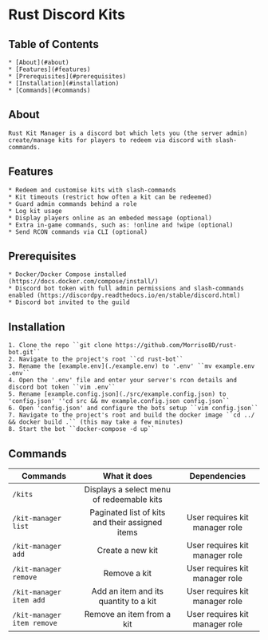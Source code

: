 # Rust Discord Kits

## Table of Contents
    * [About](#about)
    * [Features](#features)
    * [Prerequisites](#prerequisites)
    * [Installation](#installation)
    * [Commands](#commands)

## About
    Rust Kit Manager is a discord bot which lets you (the server admin) create/manage kits for players to redeem via discord with slash-commands.

## Features
    * Redeem and customise kits with slash-commands
    * Kit timeouts (restrict how often a kit can be redeemed)
    * Guard admin commands behind a role
    * Log kit usage
    * Display players online as an embeded message (optional)
    * Extra in-game commands, such as: !online and !wipe (optional)
    * Send RCON commands via CLI (optional)

## Prerequisites
    * Docker/Docker Compose installed (https://docs.docker.com/compose/install/)
    * Discord bot token with full admin permissions and slash-commands enabled (https://discordpy.readthedocs.io/en/stable/discord.html)
    * Discord bot invited to the guild

## Installation
    1. Clone the repo ``git clone https://github.com/Morriso8D/rust-bot.git``
    2. Navigate to the project's root ``cd rust-bot``
    3. Rename the [example.env](./example.env) to '.env' ``mv example.env .env``
    4. Open the '.env' file and enter your server's rcon details and discord bot token ``vim .env``
    5. Rename [example.config.json](./src/example.config.json) to 'config.json' ''cd src && mv example.config.json config.json``
    6. Open 'config.json' and configure the bots setup ``vim config.json``
    7. Navigate to the project's root and build the docker image ``cd ../ && docker build .`` (this may take a few minutes)
    8. Start the bot ``docker-compose -d up``

## Commands
| Commands             | What it does                                                                 | Dependencies                    |
| -------------------- |:----------------------------------------------------------------------------:|:-------------------------------:|
| ```/kits```          | Displays a select menu of redeemable kits                                    |                                 |
| ```/kit-manager list``` | Paginated list of kits and their assigned items                           | User requires kit manager role  |
| ```/kit-manager add``` | Create a new kit                                                           | User requires kit manager role  |
| ```/kit-manager remove``` | Remove a kit                                                            | User requires kit manager role  |
| ```/kit-manager item add``` | Add an item and its quantity to a kit                                 | User requires kit manager role  |
| ```/kit-manager item remove``` | Remove an item from a kit                                          | User requires kit manager role  |
